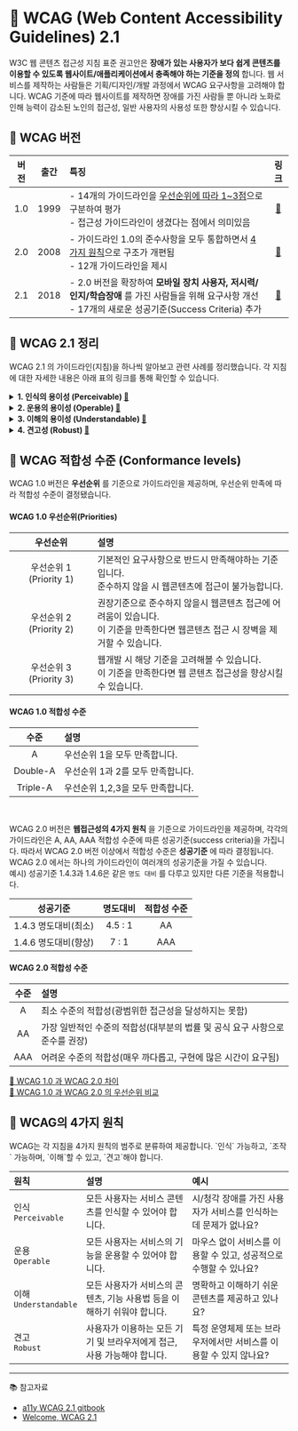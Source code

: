 # 📑 WCAG (Web Content Accessibility Guidelines) 2.1

W3C 웹 콘텐츠 접근성 지침 표준 권고안은 **장애가 있는 사용자가 보다 쉽게 콘텐츠를 이용할 수 있도록 웹사이트/애플리케이션에서 충족해야 하는 기준을 정의** 합니다. 웹 서비스를 제작하는 사람들은 기획/디자인/개발 과정에서 WCAG 요구사항을 고려해야 합니다. WCAG 기준에 따라 웹사이트를 제작하면 장애를 가진 사람들 뿐 아니라 노화로 인해 능력이 감소된 노인의 접근성, 일반 사용자의 사용성 또한 향상시킬 수 있습니다.

## 🔎 WCAG 버전

| 버전 | 출간 | 특징                                                                                                                                                      |                링크                 |
| :--: | :--: | :-------------------------------------------------------------------------------------------------------------------------------------------------------- | :---------------------------------: |
| 1.0  | 1999 | - 14개의 가이드라인을 [우선순위에 따라 1~3점](#priority)으로 구분하여 평가<br> - 접근성 가이드라인이 생겼다는 점에서 의미있음                             | [📃](https://www.w3.org/TR/WCAG10/) |
| 2.0  | 2008 | - 가이드라인 1.0의 준수사항을 모두 통합하면서 [4가지 원칙](#principle)으로 구조가 개편됨<br>- 12개 가이드라인을 제시                                      | [📃](https://www.w3.org/TR/WCAG20/) |
| 2.1  | 2018 | - 2.0 버전을 확장하여 **모바일 장치 사용자, 저시력/인지/학습장애** 를 가진 사람들을 위해 요구사항 개선<br>- 17개의 새로운 성공기준(Success Criteria) 추가 | [📃](https://www.w3.org/TR/WCAG21/) |

## 🔎 WCAG 2.1 정리

WCAG 2.1 의 가이드라인(지침)을 하나씩 알아보고 관련 사례를 정리했습니다. 각 지침에 대한 자세한 내용은 아래 표의 링크를 통해 확인할 수 있습니다.

<details>
<summary><strong>1. 인식의 용이성 (Perceivable) <a href="./01-perceivable-kjw/">📁</a></strong></summary>

<table>
      <thead>
        <tr>
          <th>지침</th>
          <th>링크</th>
          <th>성공기준</th>
          <th>내용</th>
          <th>적합성수준</th>
          <th>2.1추가</th>
        </tr>
      </thead>
      <tbody>
        <tr>
          <td>1.1<br />대체 텍스트<br />(Text Alternatives)</td>
          <td><a href="./01-perceivable-kjw/01-text-alternatives">📁</a></td>
          <td>1.1.1</td>
          <td>Non-text Content</td>
          <td>A</td>
          <td></td>
        </tr>
      </tbody>
      <tbody>
        <tr>
          <td rowspan="18">1.2<br />시간기반 미디어<br />(Time-based Media)</td>
          <td rowspan="18"><a href="./01-perceivable-kjw/02-time-based-media">📁</a></td>
          <td>1.2.1</td>
          <td>Audio-only and Video-only (Prerecorded)</td>
          <td>A</td>
          <td></td>
        </tr>
        <tr>
          <td>1.2.2</td>
          <td>Captions (Prerecorded)</td>
          <td>A</td>
          <td></td>
        </tr>
        <tr>
          <td>1.2.3</td>
          <td>Audio Description or Media Alternative (Prerecorded)</td>
          <td>A</td>
          <td></td>
        </tr>
        <tr>
          <td>1.2.4</td>
          <td>Captions (Live)</td>
          <td>AA</td>
          <td></td>
        </tr>
        <tr>
          <td>1.2.5</td>
          <td>Audio Description (Prerecorded)</td>
          <td>AA</td>
          <td></td>
        </tr>
        <tr>
          <td>1.2.6</td>
          <td>Sign Language (Prerecorded)</td>
          <td>AAA</td>
          <td></td>
        </tr>
        <tr>
          <td>1.2.7</td>
          <td>Extended Audio Description (Prerecorded)</td>
          <td>AAA</td>
          <td></td>
        </tr>
        <tr>
          <td>1.2.8</td>
          <td>Media Alternative (Prerecorded)</td>
          <td>AAA</td>
          <td></td>
        </tr>
        <tr>
          <td>1.2.9</td>
          <td>Audio-only (Live)</td>
          <td>AAA</td>
          <td></td>
        </tr>
      </tbody>
      <tbody>
        <tr>
          <td rowspan="12">1.3<br />적응 가능<br />(Adaptable)</td>
          <td rowspan="12"><a href="./01-perceivable-kjw/03-adaptable">📁</a></td>
          <td>1.3.1</td>
          <td>Info and Relationships</td>
          <td>A</td>
          <td></td>
        </tr>
        <tr>
          <td>1.3.2</td>
          <td>Meaningful Sequence</td>
          <td>A</td>
          <td></td>
        </tr>
        <tr>
          <td>1.3.3</td>
          <td>Sensory Characteristics</td>
          <td>A</td>
          <td></td>
        </tr>
        <tr>
          <td>1.3.4</td>
          <td>Orientation</td>
          <td>AA</td>
          <td>New✨<br>모바일</td>
        </tr>
        <tr>
          <td>1.3.5</td>
          <td>Identify Input Purpose</td>
          <td>AA</td>
          <td>New✨<br>인지</td>
        </tr>
        <tr>
          <td>1.3.6</td>
          <td>Identify Purpose</td>
          <td>AAA</td>
          <td>New✨<br>인지</td>
        </tr>
      </tbody>
      <tbody>
        <tr>
          <td rowspan="26">1.4<br />식별 가능<br />(Distinguishable)</td>
          <td rowspan="26"><a href="./01-perceivable-kjw/04-distinguishable">📁</a></td>
          <td>1.4.1</td>
          <td>Use of Color</td>
          <td>A</td>
          <td></td>
        </tr>
        <tr>
          <td>1.4.2</td>
          <td>Audio Control</td>
          <td>A</td>
          <td></td>
        </tr>
        <tr>
          <td>1.4.3</td>
          <td>Contrast (Minimum)</td>
          <td>AA</td>
          <td></td>
        </tr>
        <tr>
          <td>1.4.4</td>
          <td>Resize text</td>
          <td>AA</td>
          <td></td>
        </tr>
        <tr>
          <td>1.4.5</td>
          <td>Images of Text</td>
          <td>AA</td>
          <td></td>
        </tr>
        <tr>
          <td>1.4.6</td>
          <td>Contrast (Enhanced)</td>
          <td>AAA</td>
          <td></td>
        </tr>
        <tr>
          <td>1.4.7</td>
          <td>Low or No Background Audio</td>
          <td>AAA</td>
          <td></td>
        </tr>
        <tr>
          <td>1.4.8</td>
          <td>Visual Presentation</td>
          <td>AAA</td>
          <td></td>
        </tr>
        <tr>
          <td>1.4.9</td>
          <td>Images of Text (No Exception)</td>
          <td>AAA</td>
          <td></td>
        </tr>
        <tr>
          <td>1.4.10</td>
          <td>Reflow</td>
          <td>AA</td>
          <td>New✨<br>저시력</td>
        </tr>
        <tr>
          <td>1.4.11</td>
          <td>Non-text Contrast</td>
          <td>AA</td>
          <td>New✨<br>저시력</td>
        </tr>
        <tr>
          <td>1.4.12</td>
          <td>Text Spacing</td>
          <td>AA</td>
          <td>New✨<br>저시력</td>
        </tr>
        <tr>
          <td>1.4.13</td>
          <td>Content on Hover or Focus</td>
          <td>AA</td>
          <td>New✨<br>저시력</td>
        </tr>
      </tbody>
    </table>

</details>
<details>
<summary><strong>2. 운용의 용이성 (Operable) <a href="./02-operable-cyr">📁</a></strong></summary>

<table>
      <thead>
        <tr>
          <th>지침</th>
          <th>링크</th>
          <th>성공기준</th>
          <th>내용</th>
          <th>적합성수준</th>
          <th>2.1추가</th>
        </tr>
      </thead>
      <tbody>
        <tr>
          <td rowspan="8">2.1<br />키보드 접근성<br />(Keyboard Accessible)</td>
          <td rowspan="8"><a href="./02-operable-cyr/01-keyboard-accessible">📁</a></td>
          <td>2.1.1</td>
          <td>Keyboard</td>
          <td>A</td>
          <td></td>
        </tr>
        <tr>
          <td>2.1.2</td>
          <td>No Keyboard Trap</td>
          <td>A</td>
          <td></td>
        </tr>
        <tr>
          <td>2.1.3</td>
          <td>Keyboard (No Exception)</td>
          <td>AAA</td>
          <td></td>
        </tr>
        <tr>
          <td>2.1.4</td>
          <td>Character Key Shortcuts</td>
          <td>A</td>
          <td>New✨<br>모바일</td>
        </tr>
      </tbody>
      <tbody>
        <tr>
          <td rowspan="12">2.2<br />충분한 시간<br />(Enough Time)</td>
          <td rowspan="12"><a href="./02-operable-cyr/02-enough-time">📁</a></td>
          <td>2.2.1</td>
          <td>Timing Adjustable</td>
          <td>A</td>
          <td></td>
        </tr>
        <tr>
          <td>2.2.2</td>
          <td>Pause, Stop, Hide</td>
          <td>A</td>
          <td></td>
        </tr>
        <tr>
          <td>2.2.3</td>
          <td>No Timing</td>
          <td>AAA</td>
          <td></td>
        </tr>
        <tr>
          <td>2.2.4</td>
          <td>Interruptions</td>
          <td>AAA</td>
          <td></td>
        </tr>
        <tr>
          <td>2.2.5</td>
          <td>Re-authenticating</td>
          <td>AAA</td>
          <td></td>
        </tr>
        <tr>
          <td>2.2.6</td>
          <td>Timeouts</td>
          <td>AAA</td>
          <td>New✨<br>인지</td>
        </tr>
      </tbody>
      <tbody>
        <tr>
          <td rowspan="6">2.3<br />발작 및 신체적 반응<br />(Seizures and Physical Reactions)</td>
          <td rowspan="6"><a href="./02-operable-cyr/03-seizures-and-physical-reactions">📁</a></td>
          <td>2.3.1</td>
          <td>Three Flashes or Below Threshold</td>
          <td>A</td>
          <td></td>
        </tr>
        <tr>
          <td>2.3.2</td>
          <td>Three Flashes</td>
          <td>AAA</td>
          <td></td>
        </tr>
        <tr>
          <td>2.3.3</td>
          <td>Animation from Interactions</td>
          <td>AAA</td>
          <td>New✨<br>인지</td>
        </tr>
      </tbody>
      <tbody>
        <tr>
          <td rowspan="20">2.4<br />내비게이션 기능<br />(Navigable)</td>
          <td rowspan="20"><a href="./02-operable-cyr/04-navigable">📁</a></td>
          <td>2.4.1</td>
          <td>Bypass Blocks</td>
          <td>A</td>
          <td></td>
        </tr>
        <tr>
          <td>2.4.2</td>
          <td>Page Titled</td>
          <td>A</td>
          <td></td>
        </tr>
        <tr>
          <td>2.4.3</td>
          <td>Focus Order</td>
          <td>A</td>
          <td></td>
        </tr>
        <tr>
          <td>2.4.4</td>
          <td>Link Purpose (In Context)</td>
          <td>A</td>
          <td></td>
        </tr>
        <tr>
          <td>2.4.5</td>
          <td>Multiple Ways</td>
          <td>AA</td>
          <td></td>
        </tr>
        <tr>
          <td>2.4.6</td>
          <td>Headings and Labels</td>
          <td>AA</td>
          <td></td>
        </tr>
        <tr>
          <td>2.4.7</td>
          <td>Focus Visible</td>
          <td>AA</td>
          <td></td>
        </tr>
        <tr>
          <td>2.4.8</td>
          <td>Location</td>
          <td>AAA</td>
          <td></td>
        </tr>
        <tr>
          <td>2.4.9</td>
          <td>Link Purpose (Link Only)</td>
          <td>AAA</td>
          <td></td>
        </tr>
        <tr>
          <td>2.4.10</td>
          <td>Section Headings</td>
          <td>AAA</td>
          <td></td>
        </tr>
      </tbody>
      <tbody>
        <tr>
          <td rowspan="12">2.5<br />입력 방식<br />(Input Modalities)</td>
          <td rowspan="12"><a href="./02-operable-cyr/05-input-modalities">📁</a></td>
          <td>2.5.1</td>
          <td>Pointer Gestures</td>
          <td>A</td>
          <td>New✨<br>모바일</td>
        </tr>
        <tr>
          <td>2.5.2</td>
          <td>Pointer Cancellation</td>
          <td>A</td>
          <td>New✨<br>모바일</td>
        </tr>
        <tr>
          <td>2.5.3</td>
          <td>Label in Name</td>
          <td>A</td>
          <td>New✨<br>모바일</td>
        </tr>
        <tr>
          <td>2.5.4</td>
          <td>Motion Actuation</td>
          <td>A</td>
          <td>New✨<br>모바일</td>
        </tr>
        <tr>
          <td>2.5.5</td>
          <td>Target Size</td>
          <td>AAA</td>
          <td>New✨<br>모바일</td>
        </tr>
        <tr>
          <td>2.5.6</td>
          <td>Concurrent Input Mechanisms</td>
          <td>AAA</td>
          <td>New✨<br>모바일</td>
        </tr>
      </tbody>
    </table>

</details>

<details>
<summary><strong>3. 이해의 용이성 (Understandable) <a href="./03-understandable-jjh/">📁</a></strong></summary>

<table>
      <thead>
        <tr>
          <th>지침</th>
          <th>링크</th>
          <th>성공기준</th>
          <th>내용</th>
          <th>적합성수준</th>
          <th>2.1추가</th>
        </tr>
      </thead>
      <tbody>
        <tr>
          <td rowspan="12">3.1<br />가독성<br />(Readable)</td>
          <td rowspan="12"><a href="./03-understandable-jjh/01-readable">📁</a></td>
          <td>3.1.1</td>
          <td>Language of Page</td>
          <td>A</td>
          <td></td>
        </tr>
        <tr>
          <td>3.1.2</td>
          <td>Language of Parts</td>
          <td>AA</td>
          <td></td>
        </tr>
        <tr>
          <td>3.1.3</td>
          <td>Unusual Words</td>
          <td>AAA</td>
          <td></td>
        </tr>
        <tr>
          <td>3.1.4</td>
          <td>Abbreviations</td>
          <td>AAA</td>
          <td></td>
        </tr>
        <tr>
          <td>3.1.5</td>
          <td>Reading Level</td>
          <td>AAA</td>
          <td></td>
        </tr>
        <tr>
          <td>3.1.6</td>
          <td>Pronunciation</td>
          <td>AAA</td>
          <td></td>
        </tr>
      </tbody>
      <tbody>
        <tr>
          <td rowspan="10">3.2<br />예측 가능성<br />(Predictable)</td>
          <td rowspan="10"><a href="./03-understandable-jjh/02-predictable">📁</a></td>
          <td>3.2.1</td>
          <td>On Focus</td>
          <td>A</td>
          <td></td>
        </tr>
        <tr>
          <td>3.2.2</td>
          <td>On Input</td>
          <td>A</td>
          <td></td>
        </tr>
        <tr>
          <td>3.2.3</td>
          <td>Consistent Navigation</td>
          <td>AA</td>
          <td></td>
        </tr>
        <tr>
          <td>3.2.4</td>
          <td>Consistent Identification</td>
          <td>AA</td>
          <td></td>
        </tr>
        <tr>
          <td>3.2.5</td>
          <td>Change on Request</td>
          <td>AAA</td>
          <td></td>
        </tr>
      </tbody>
      <tbody>
        <tr>
          <td rowspan="12">3.3<br />입력 지원<br />(Input Assistance)</td>
          <td rowspan="12"><a href="./03-understandable-jjh/03-input-assistance">📁</a></td>
          <td>3.3.1</td>
          <td>Error Identification</td>
          <td>A</td>
          <td></td>
        </tr>
        <tr>
          <td>3.3.2</td>
          <td>Labels or Instructions</td>
          <td>A</td>
          <td></td>
        </tr>
        <tr>
          <td>3.3.3</td>
          <td>Error Suggestion</td>
          <td>AA</td>
          <td></td>
        </tr>
        <tr>
          <td>3.3.4</td>
          <td>Error Prevention (Legal, Financial, Data)</td>
          <td>AA</td>
          <td></td>
        </tr>
        <tr>
          <td>3.3.5</td>
          <td>Help</td>
          <td>AAA</td>
          <td></td>
        </tr>
        <tr>
          <td>3.3.6</td>
          <td>Error Prevention (All)</td>
          <td>AAA</td>
          <td></td>
        </tr>
      </tbody>
    </table>
</details>

<details>
<summary><strong>4. 견고성 (Robust) <a href="./04-robust-jjh/">📁</a></strong></summary>

<table>
      <thead>
        <tr>
          <th>지침</th>
          <th>링크</th>
          <th>성공기준</th>
          <th>내용</th>
          <th>적합성수준</th>
          <th>2.1추가</th>
        </tr>
      </thead>
      <tbody>
        <tr>
          <td rowspan="6">4.1<br />호환성<br />(Compatible)</td>
          <td rowspan="6"><a href="./04-robust-jjh/01-compatible">📁</a></td>
          <td>4.1.1</td>
          <td>Parsing</td>
          <td>A</td>
          <td></td>
        </tr>
        <tr>
          <td>4.1.2</td>
          <td>Name, Role, Value</td>
          <td>A</td>
          <td></td>
        </tr>
        <tr>
          <td>4.1.3</td>
          <td>Status Messages</td>
          <td>AA</td>
          <td>New✨<br>저시력</td>
        </tr>
        <tr>
      </tbody>
    </table>
</details>

<h2 id='priority'>🔎 WCAG 적합성 수준 (Conformance levels)</h2>

WCAG 1.0 버전은 **우선순위** 를 기준으로 가이드라인을 제공하며, 우선순위 만족에 따라 적합성 수준이 결정됐습니다.

#### WCAG 1.0 우선순위(Priorities)

|        우선순위         | 설명                                                                                                                                 |
| :---------------------: | :----------------------------------------------------------------------------------------------------------------------------------- |
| 우선순위 1 (Priority 1) | 기본적인 요구사항으로 반드시 만족해야하는 기준입니다. <br>준수하지 않을 시 웹콘텐츠에 접근이 불가능합니다.                           |
| 우선순위 2 (Priority 2) | 권장기준으로 준수하지 않을시 웹콘텐츠 접근에 어려움이 있습니다. <br>이 기준을 만족한다면 웹콘텐츠 접근 시 장벽을 제거할 수 있습니다. |
| 우선순위 3 (Priority 3) | 웹개발 시 해당 기준을 고려해볼 수 있습니다. <br>이 기준을 만족한다면 웹 콘텐츠 접근성을 향상시킬 수 있습니다.                        |

#### WCAG 1.0 적합성 수준

|   수준   | 설명                              |
| :------: | :-------------------------------- |
|    A     | 우선순위 1을 모두 만족합니다.     |
| Double-A | 우선순위 1과 2를 모두 만족합니다. |
| Triple-A | 우선순위 1,2,3을 모두 만족합니다. |

<br>

WCAG 2.0 버전은 **웹접근성의 4가지 원칙** 을 기준으로 가이드라인을 제공하며, 각각의 가이드라인은 A, AA, AAA 적합성 수준에 따른 성공기준(success criteria)을 가집니다. 따라서 WCAG 2.0 버전 이상에서 적합성 수준은 **성공기준** 에 따라 결정됩니다.  
WCAG 2.0 에서는 하나의 가이드라인이 여러개의 성공기준을 가질 수 있습니다.  
예시) 성공기준 1.4.3과 1.4.6은 같은 `명도 대비` 를 다루고 있지만 다른 기준을 적용합니다.

|       성공기준       | 명도대비 | 적합성 수준 |
| :------------------: | :------: | :---------: |
| 1.4.3 명도대비(최소) | 4.5 : 1  |     AA      |
| 1.4.6 명도대비(향상) |  7 : 1   |     AAA     |

#### WCAG 2.0 적합성 수준

| 수준 | 설명                                                                         |
| :--: | :--------------------------------------------------------------------------- |
|  A   | 최소 수준의 적합성(광범위한 접근성을 달성하지는 못함)                        |
|  AA  | 가장 일반적인 수준의 적합성(대부분의 법률 및 공식 요구 사항으로 준수를 권장) |
| AAA  | 어려운 수준의 적합성(매우 까다롭고, 구현에 많은 시간이 요구됨)               |

[📌 WCAG 1.0 과 WCAG 2.0 차이 ](https://www.w3.org/WAI/WCAG20/from10/diff.php)  
[📌 WCAG 1.0 과 WCAG 2.0 의 우선순위 비교 ](https://www.w3.org/WAI/WCAG20/from10/comparison-priorities/)

<h2 id='principle'>🔎 WCAG의 4가지 원칙
</h2>
WCAG는 각 지침을 4가지 원칙의 범주로 분류하여 제공합니다.  
`인식` 가능하고, `조작` 가능하며, `이해`할 수 있고, `견고`해야 합니다.

| 원칙                       | 설명                                                                    | 예시                                                              |
| :------------------------- | :---------------------------------------------------------------------- | :---------------------------------------------------------------- |
| 인식 <br/>`Perceivable`    | 모든 사용자는 서비스 콘텐츠를 인식할 수 있어야 합니다.                  | 시/청각 장애를 가진 사용자가 서비스를 인식하는데 문제가 없나요?   |
| 운용 <br/>`Operable`       | 모든 사용자는 서비스의 기능을 운용할 수 있어야 합니다.                  | 마우스 없이 서비스를 이용할 수 있고, 성공적으로 수행할 수 있나요? |
| 이해 <br/>`Understandable` | 모든 사용자가 서비스의 콘텐츠, 기능 사용법 등을 이해하기 쉬워야 합니다. | 명확하고 이해하기 쉬운 콘텐츠를 제공하고 있나요?                  |
| 견고 <br/>`Robust`         | 사용자가 이용하는 모든 기기 및 브라우저에게 접근, 사용 가능해야 합니다. | 특정 운영체제 또는 브라우저에서만 서비스를 이용할 수 있지 않나요? |

---

📚 참고자료

- [a11y WCAG 2.1 gitbook](https://a11y.gitbook.io/wcag/)
- [Welcome, WCAG 2.1](https://knowbility.org/blog/2018/WCAG21-intro/)
